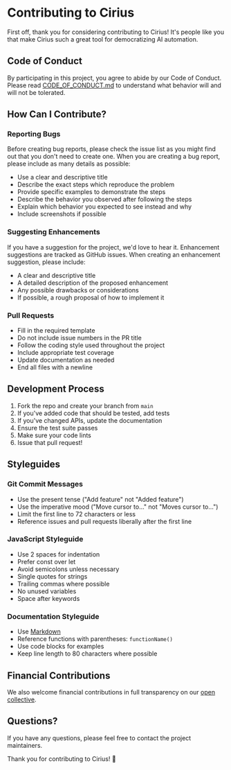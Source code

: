 # Contributing to Cirius

First off, thank you for considering contributing to Cirius! It's people like you that make Cirius such a great tool for democratizing AI automation.

## Code of Conduct

By participating in this project, you agree to abide by our Code of Conduct. Please read [CODE_OF_CONDUCT.md](CODE_OF_CONDUCT.md) to understand what behavior will and will not be tolerated.

## How Can I Contribute?

### Reporting Bugs

Before creating bug reports, please check the issue list as you might find out that you don't need to create one. When you are creating a bug report, please include as many details as possible:

* Use a clear and descriptive title
* Describe the exact steps which reproduce the problem
* Provide specific examples to demonstrate the steps
* Describe the behavior you observed after following the steps
* Explain which behavior you expected to see instead and why
* Include screenshots if possible

### Suggesting Enhancements

If you have a suggestion for the project, we'd love to hear it. Enhancement suggestions are tracked as GitHub issues. When creating an enhancement suggestion, please include:

* A clear and descriptive title
* A detailed description of the proposed enhancement
* Any possible drawbacks or considerations
* If possible, a rough proposal of how to implement it

### Pull Requests

* Fill in the required template
* Do not include issue numbers in the PR title
* Follow the coding style used throughout the project
* Include appropriate test coverage
* Update documentation as needed
* End all files with a newline

## Development Process

1. Fork the repo and create your branch from `main`
2. If you've added code that should be tested, add tests
3. If you've changed APIs, update the documentation
4. Ensure the test suite passes
5. Make sure your code lints
6. Issue that pull request!

## Styleguides

### Git Commit Messages

* Use the present tense ("Add feature" not "Added feature")
* Use the imperative mood ("Move cursor to..." not "Moves cursor to...")
* Limit the first line to 72 characters or less
* Reference issues and pull requests liberally after the first line

### JavaScript Styleguide

* Use 2 spaces for indentation
* Prefer const over let
* Avoid semicolons unless necessary
* Single quotes for strings
* Trailing commas where possible
* No unused variables
* Space after keywords

### Documentation Styleguide

* Use [Markdown](https://guides.github.com/features/mastering-markdown/)
* Reference functions with parentheses: `functionName()`
* Use code blocks for examples
* Keep line length to 80 characters where possible

## Financial Contributions

We also welcome financial contributions in full transparency on our [open collective](link-to-open-collective).

## Questions?

If you have any questions, please feel free to contact the project maintainers.

Thank you for contributing to Cirius! 🚀 